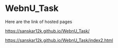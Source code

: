 # WebnU_Task

Here are the link of hosted pages

https://sanskar12k.github.io/WebnU_Task/

https://sanskar12k.github.io/WebnU_Task/index2.html

